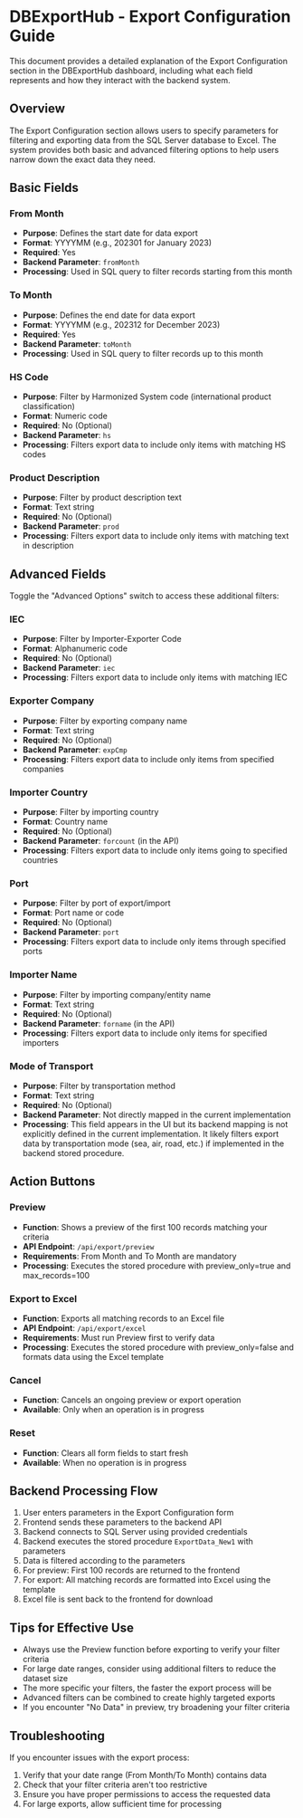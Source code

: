 # DBExportHub - Export Configuration Guide

This document provides a detailed explanation of the Export Configuration section in the DBExportHub dashboard, including what each field represents and how they interact with the backend system.

## Overview

The Export Configuration section allows users to specify parameters for filtering and exporting data from the SQL Server database to Excel. The system provides both basic and advanced filtering options to help users narrow down the exact data they need.

## Basic Fields

### From Month
- **Purpose**: Defines the start date for data export
- **Format**: YYYYMM (e.g., 202301 for January 2023)
- **Required**: Yes
- **Backend Parameter**: `fromMonth`
- **Processing**: Used in SQL query to filter records starting from this month

### To Month
- **Purpose**: Defines the end date for data export
- **Format**: YYYYMM (e.g., 202312 for December 2023)
- **Required**: Yes
- **Backend Parameter**: `toMonth`
- **Processing**: Used in SQL query to filter records up to this month

### HS Code
- **Purpose**: Filter by Harmonized System code (international product classification)
- **Format**: Numeric code
- **Required**: No (Optional)
- **Backend Parameter**: `hs`
- **Processing**: Filters export data to include only items with matching HS codes

### Product Description
- **Purpose**: Filter by product description text
- **Format**: Text string
- **Required**: No (Optional)
- **Backend Parameter**: `prod`
- **Processing**: Filters export data to include only items with matching text in description

## Advanced Fields

Toggle the "Advanced Options" switch to access these additional filters:

### IEC
- **Purpose**: Filter by Importer-Exporter Code
- **Format**: Alphanumeric code
- **Required**: No (Optional)
- **Backend Parameter**: `iec`
- **Processing**: Filters export data to include only items with matching IEC

### Exporter Company
- **Purpose**: Filter by exporting company name
- **Format**: Text string
- **Required**: No (Optional)
- **Backend Parameter**: `expCmp`
- **Processing**: Filters export data to include only items from specified companies

### Importer Country
- **Purpose**: Filter by importing country
- **Format**: Country name
- **Required**: No (Optional)
- **Backend Parameter**: `forcount` (in the API)
- **Processing**: Filters export data to include only items going to specified countries

### Port
- **Purpose**: Filter by port of export/import
- **Format**: Port name or code
- **Required**: No (Optional)
- **Backend Parameter**: `port`
- **Processing**: Filters export data to include only items through specified ports

### Importer Name
- **Purpose**: Filter by importing company/entity name
- **Format**: Text string
- **Required**: No (Optional)
- **Backend Parameter**: `forname` (in the API)
- **Processing**: Filters export data to include only items for specified importers

### Mode of Transport
- **Purpose**: Filter by transportation method
- **Format**: Text string
- **Required**: No (Optional)
- **Backend Parameter**: Not directly mapped in the current implementation
- **Processing**: This field appears in the UI but its backend mapping is not explicitly defined in the current implementation. It likely filters export data by transportation mode (sea, air, road, etc.) if implemented in the backend stored procedure.

## Action Buttons

### Preview
- **Function**: Shows a preview of the first 100 records matching your criteria
- **API Endpoint**: `/api/export/preview`
- **Requirements**: From Month and To Month are mandatory
- **Processing**: Executes the stored procedure with preview_only=true and max_records=100

### Export to Excel
- **Function**: Exports all matching records to an Excel file
- **API Endpoint**: `/api/export/excel`
- **Requirements**: Must run Preview first to verify data
- **Processing**: Executes the stored procedure with preview_only=false and formats data using the Excel template

### Cancel
- **Function**: Cancels an ongoing preview or export operation
- **Available**: Only when an operation is in progress

### Reset
- **Function**: Clears all form fields to start fresh
- **Available**: When no operation is in progress

## Backend Processing Flow

1. User enters parameters in the Export Configuration form
2. Frontend sends these parameters to the backend API
3. Backend connects to SQL Server using provided credentials
4. Backend executes the stored procedure `ExportData_New1` with parameters
5. Data is filtered according to the parameters
6. For preview: First 100 records are returned to the frontend
7. For export: All matching records are formatted into Excel using the template
8. Excel file is sent back to the frontend for download

## Tips for Effective Use

- Always use the Preview function before exporting to verify your filter criteria
- For large date ranges, consider using additional filters to reduce the dataset size
- The more specific your filters, the faster the export process will be
- Advanced filters can be combined to create highly targeted exports
- If you encounter "No Data" in preview, try broadening your filter criteria

## Troubleshooting

If you encounter issues with the export process:

1. Verify that your date range (From Month/To Month) contains data
2. Check that your filter criteria aren't too restrictive
3. Ensure you have proper permissions to access the requested data
4. For large exports, allow sufficient time for processing